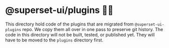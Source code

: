 # @superset-ui/plugins 🔌💡

This directory hold code of the plugins that are migrated from `@superset-ui-plugins` repo. We copy
them all over in one pass to preserve git history. The code in this directory will not be built,
tested, or published yet. They will have to be moved to the `plugins` directory first.
